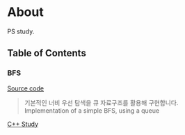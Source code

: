 # About
PS study.

## Table of Contents

### BFS
[Source code](https://github.com/jerry901/algorithms/blob/main/study/bfs/queue.cpp)  
> 기본적인 너비 우선 탐색을 큐 자료구조를 활용해 구현합니다.  
> Implementation of a simple BFS, using a queue 

[C++ Study](https://github.com/jerry901/algorithms/tree/main/cpp)  
